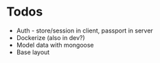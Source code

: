 # Todos

- Auth - store/session in client, passport in server
- Dockerize (also in dev?)
- Model data with mongoose
- Base layout
